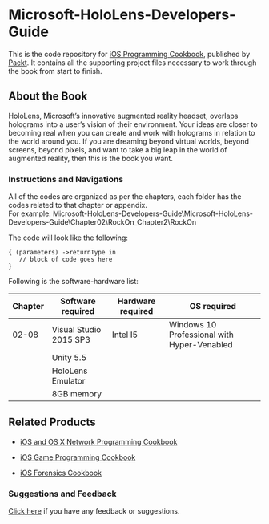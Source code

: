 # Microsoft-HoloLens-Developers-Guide
This is the code repository for [iOS Programming Cookbook](https://www.packtpub.com/application-development/ios-programming-cookbook?utm_source=github&utm_medium=repository&utm_campaign=9781786460981), published by [Packt](https://www.packtpub.com/). It contains all the supporting project files necessary to work through the book from start to finish.
## About the Book
HoloLens, Microsoft’s innovative augmented reality headset, overlaps holograms into a user’s vision of their environment. Your ideas are closer to becoming real when you can create and work with holograms in relation to the world around you. If you are dreaming beyond virtual worlds, beyond screens, beyond pixels, and want to take a big leap in the world of augmented reality, then this is the book you want.
### Instructions and Navigations
All of the codes are organized as per the chapters, each folder has the codes related to that chapter or appendix.                   
For example:  Microsoft-HoloLens-Developers-Guide\Microsoft-HoloLens-Developers-Guide\Chapter02\RockOn_Chapter2\RockOn



The code will look like the following:
```
{ (parameters) ->returnType in 
   // block of code goes here 
}
```

Following is the software-hardware list:

| Chapter       | Software required      | Hardware required | OS required 
| ------------- | -------------          | -------------     | -------------
| 02-08         | Visual Studio 2015 SP3 | Intel I5          | Windows 10 Professional with Hyper-Venabled 
                | Unity 5.5               
                | HoloLens Emulator      
                | 8GB memory 



## Related Products
 
  
* [iOS and OS X Network Programming Cookbook](https://www.packtpub.com/application-development/ios-and-os-x-network-programming-cookbook?utm_source=github&utm_medium=repository&utm_campaign=9781849698085)
  
  
* [iOS Game Programming Cookbook](https://www.packtpub.com/game-development/ios-game-programming-cookbook?utm_source=github&utm_medium=repository&utm_campaign=9781784398255)
  
  
* [iOS Forensics Cookbook](https://www.packtpub.com/networking-and-servers/ios-forensics-cookbook?utm_source=github&utm_medium=repository&utm_campaign=9781783988464)
  
 

### Suggestions and Feedback
  
[Click here](https://docs.google.com/forms/d/e/1FAIpQLSe5qwunkGf6PUvzPirPDtuy1Du5Rlzew23UBp2S-P3wB-GcwQ/viewform) if you have any feedback or suggestions.
